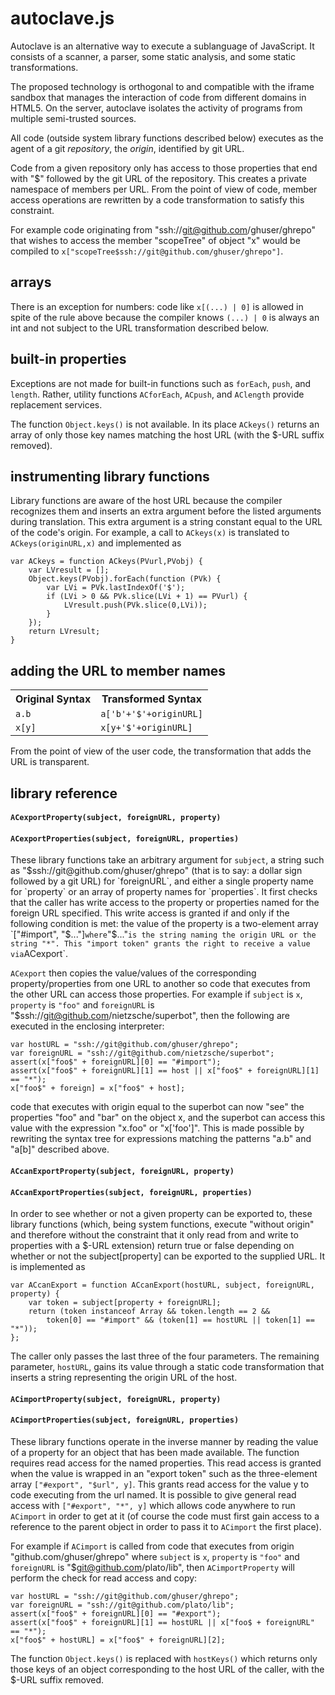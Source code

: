 # autoclave.js

Autoclave is an alternative way to execute a sublanguage of JavaScript. It
consists of a scanner, a parser, some static analysis, and some static
transformations.

The proposed technology is orthogonal to and compatible with the iframe sandbox
that manages the interaction of code from different domains in HTML5. On the
server, autoclave isolates the activity of programs from multiple semi-trusted
sources.

All code (outside system library functions described below) executes as the agent
of a git *repository*, the *origin*, identified by git URL.

Code from a given repository only has access to those properties that end with "$"
followed by the git URL of the repository. This creates a private namespace of
members per URL. From the point of view of code, member access operations are
rewritten by a code transformation to satisfy this constraint.

For example code originating from "ssh://git@github.com/ghuser/ghrepo" that wishes
to access the member "scopeTree" of object "x" would be compiled to
`x["scopeTree$ssh://git@github.com/ghuser/ghrepo"]`.

## arrays

There is an exception for numbers: code like `x[(...) | 0]` is allowed in spite of
the rule above because the compiler knows `(...) | 0` is always an int and not
subject to the URL transformation described below.

## built-in properties

Exceptions are not made for built-in functions such as `forEach`, `push`, and
`length`. Rather, utility functions `ACforEach`, `ACpush`, and `AClength` provide
replacement services.

The function `Object.keys()` is not available. In its place `ACkeys()` returns an
array of only those key names matching the host URL (with the $-URL suffix
removed).

## instrumenting library functions

Library functions are aware of the host URL because the compiler recognizes them
and inserts an extra argument before the listed arguments during translation. This
extra argument is a string constant equal to the URL of the code's origin. For
example, a call to `ACkeys(x)` is translated to `ACkeys(originURL,x)` and
implemented as

    var ACkeys = function ACkeys(PVurl,PVobj) {
        var LVresult = [];
        Object.keys(PVobj).forEach(function (PVk) {
            var LVi = PVk.lastIndexOf('$');
            if (LVi > 0 && PVk.slice(LVi + 1) == PVurl) {
                LVresult.push(PVk.slice(0,LVi));
            }
        });
        return LVresult;
    }

## adding the URL to member names

<table>
    <tr>
        <th>Original Syntax</th><th>Transformed Syntax</th>
    </tr>
    <tr>
        <td><code>a.b</code></td><td><code>a['b'+'$'+originURL]</code></td>
    </tr>
    <tr>
        <td><code>x[y]</code></td><td><code>x[y+'$'+originURL]</code></td>
    </tr>
</table>

From the point of view of the user code, the transformation that adds the URL is
transparent.

## library reference

#### `ACexportProperty(subject, foreignURL, property)`

#### `ACexportProperties(subject, foreignURL, properties)`

These library functions take an arbitrary argument for `subject`, a string such as
"$ssh://git@github.com/ghuser/ghrepo" (that is to say: a dollar sign followed by a
git URL) for `foreignURL`, and either a single property name for `property` or an
array of property names for `properties`. It first checks that the caller has
write access to the property or properties named for the foreign URL specified.
This write access is granted if and only if the following condition is met: the
value of the property is a two-element array `["#import", "$..."]` where `"$..."`
is the string naming the origin URL or the string "*". This "import token" grants
the right to receive a value via `ACexport`.

`ACexport` then copies the value/values of the corresponding property/properties
from one URL to another so code that executes from the other URL can access those
properties. For example if `subject` is `x`, `property` is `"foo"` and
`foreignURL` is "$ssh://git@github.com/nietzsche/superbot", then the following are
executed in the enclosing interpreter:

    var hostURL = "ssh://git@github.com/ghuser/ghrepo";
    var foreignURL = "ssh://git@github.com/nietzsche/superbot";
    assert(x["foo$" + foreignURL][0] == "#import");
    assert(x["foo$" + foreignURL][1] == host || x["foo$" + foreignURL][1] == "*");
    x["foo$" + foreign] = x["foo$" + host];

code that executes with origin equal to the superbot can now "see" the properties
"foo" and "bar" on the object x, and the superbot can access this value with the
expression "x.foo" or "x['foo']". This is made possible by rewriting the syntax
tree for expressions matching the patterns "a.b" and "a[b]" described above.

#### `ACcanExportProperty(subject, foreignURL, property)`

#### `ACcanExportProperties(subject, foreignURL, properties)`

In order to see whether or not a given property can be exported to, these library
functions (which, being system functions, execute "without origin" and therefore
without the constraint that it only read from and write to properties with a
$-URL extension) return true or false depending on whether or not the
subject[property] can be exported to the supplied URL. It is implemented as

    var ACcanExport = function ACcanExport(hostURL, subject, foreignURL, property) {
        var token = subject[property + foreignURL];
        return (token instanceof Array && token.length == 2 &&
            token[0] == "#import" && (token[1] == hostURL || token[1] == "*"));
    };

The caller only passes the last three of the four parameters. The remaining
parameter, `hostURL`, gains its value through a static code transformation that
inserts a string representing the origin URL of the host.

#### `ACimportProperty(subject, foreignURL, property)`

#### `ACimportProperties(subject, foreignURL, properties)`

These library functions operate in the inverse manner by reading the value of a
property for an object that has been made available. The function requires read
access for the named properties. This read access is granted when the value is
wrapped in an "export token" such as the three-element array `["#export",
"$url", y]`. This grants read access for the value y to code executing from the
url named. It is possible to give general read access with `["#export", "*",
y]` which allows code anywhere to run `ACimport` in order to get at it (of course
the code must first gain access to a reference to the parent object in order to
pass it to `ACimport` the first place).

For example if `ACimport` is called from code that executes from origin
"github.com/ghuser/ghrepo" where `subject` is `x`, `property` is `"foo"`
and `foreignURL` is "$git@github.com/plato/lib", then `ACimportProperty` will
perform the check for read access and copy:

    var hostURL = "ssh://git@github.com/ghuser/ghrepo";
    var foreignURL = "ssh://git@github.com/plato/lib";
    assert(x["foo$" + foreignURL][0] == "#export");
    assert(x["foo$" + foreignURL][1] == hostURL || x["foo$ + foreignURL" == "*");
    x["foo$" + hostURL] = x["foo$" + foreignURL][2];

The function `Object.keys()` is replaced with `hostKeys()` which returns only
those keys of an object corresponding to the host URL of the caller, with the
$-URL suffix removed.
